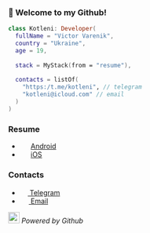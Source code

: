 ### 👋 Welcome to my Github!
```kotlin
class Kotleni: Developer(
  fullName = "Victor Varenik",
  country = "Ukraine",
  age = 19,
  
  stack = MyStack(from = "resume"),
  
  contacts = listOf(
    "https:/t.me/kotleni", // telegram
    "kotleni@icloud.com" // email
  )
)
```

### Resume
- <img src="https://upload.wikimedia.org/wikipedia/commons/thumb/3/31/Android_robot_head.svg/242px-Android_robot_head.svg.png" width=18 height=14 /> <a href="https://cord-attraction-899.notion.site/Victor-Varenik-e73de1a1d22b42aeac03fa9aadf4760c">Android</a>
- <img src="https://upload.wikimedia.org/wikipedia/commons/thumb/6/63/IOS_wordmark_%282017%29.svg/150px-IOS_wordmark_%282017%29.svg.png" width=18 height=10 /> <a href="https://cord-attraction-899.notion.site/Victor-Varenik-c32b5625880a450f90ef0dd389b116b4">iOS</a>

### Contacts
- <a href="https://t.me/kotleni"><img src="https://upload.wikimedia.org/wikipedia/commons/thumb/8/82/Telegram_logo.svg/768px-Telegram_logo.svg.png" width=16 height=16 />  Telegram</a>
 - <a href="mailto:kotleni@icloud.com"><img src="https://upload.wikimedia.org/wikipedia/commons/thumb/7/7e/Gmail_icon_%282020%29.svg/768px-Gmail_icon_%282020%29.svg.png" width=18 height=14 />  Email</a>

<img src="https://user-images.githubusercontent.com/5679180/79618120-0daffb80-80be-11ea-819e-d2b0fa904d07.gif" width="23px"> <i>Powered by Github</i>

<!-- ![java](https://img.shields.io/badge/-Java-070c0f)
![kotlin](https://img.shields.io/badge/-Kotlin-070c0f)
![php](https://img.shields.io/badge/-PHP-070c0f)
![pytohn](https://img.shields.io/badge/-Python-070c0f)
![CLang](https://img.shields.io/badge/-CLang-070c0f)
![cpp](https://img.shields.io/badge/-C++-070c0f)
![csharp](https://img.shields.io/badge/-CSharp-070c0f)
![swift](https://img.shields.io/badge/-Swift-070c0f)
![JS](https://img.shields.io/badge/-JS-070c0f) -->
